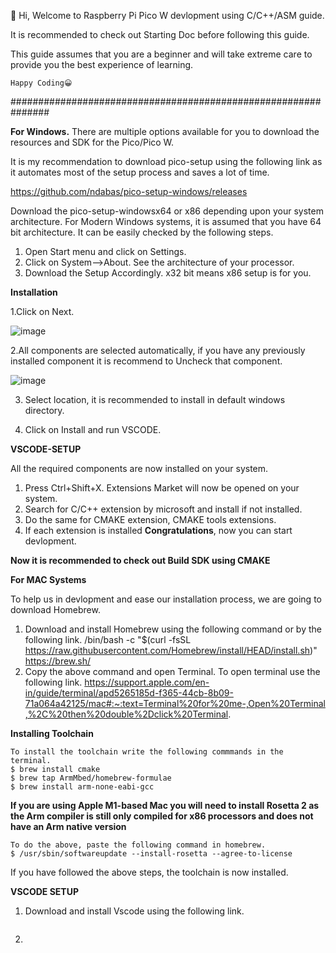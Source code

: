 👋 Hi, Welcome to Raspberry Pi Pico W devlopment using C/C++/ASM guide.

It is recommended to check out Starting Doc before following this guide.

This guide assumes that you are a beginner and will take extreme care to provide you the best experience of learning.

    Happy Coding😀

###############################################################

<b>For Windows.</b>
There are multiple options available for you to download the resources and SDK for the Pico/Pico W.

It is my recommendation to download pico-setup using the following link as it automates most of the setup process and saves a lot of time.

https://github.com/ndabas/pico-setup-windows/releases

Download the pico-setup-windowsx64 or x86 depending upon your system architecture. For Modern Windows systems, it is assumed that you have 64 bit architecture.
It can be easily checked by the following steps.
1. Open Start menu and click on Settings. 
2. Click on System-->About. See the architecture of your processor.
3. Download the Setup Accordingly. x32 bit means x86 setup is for you.

<b>Installation</b>

1.Click on Next.

![image](https://user-images.githubusercontent.com/113343003/210052856-d24dbbab-efb3-4050-bf1a-8219a72806c7.png)

2.All components are selected automatically, if you have any previously installed component it is recommend to Uncheck that component.

![image](https://user-images.githubusercontent.com/113343003/210052976-1f64528c-3413-4537-9d3f-b844123b655f.png)

3. Select location, it is recommended to install in default windows directory.

4. Click on Install and run VSCODE.

<b>VSCODE-SETUP</b>

All the required components are now installed on your system.

1. Press Ctrl+Shift+X. Extensions Market will now be opened on your system.
2. Search for C/C++ extension by microsoft and install if not installed.
3. Do the same for CMAKE extension, CMAKE tools extensions.
4. If each extension is installed <b>Congratulations</b>, now you can start devlopment.

<b>Now it is recommended to check out Build SDK using CMAKE</b>

<b>For MAC Systems</b>

To help us in devlopment and ease our installation process, we are going to download Homebrew.

1. Download and install Homebrew using the following command or by the following link.
  /bin/bash -c "$(curl -fsSL https://raw.githubusercontent.com/Homebrew/install/HEAD/install.sh)"
   https://brew.sh/
2. Copy the above command and open Terminal. To open terminal use the following link.
   https://support.apple.com/en-in/guide/terminal/apd5265185d-f365-44cb-8b09-71a064a42125/mac#:~:text=Terminal%20for%20me-,Open%20Terminal,%2C%20then%20double%2Dclick%20Terminal.
 
<b>Installing Toolchain</b>

    To install the toolchain write the following commmands in the terminal.
    $ brew install cmake
    $ brew tap ArmMbed/homebrew-formulae
    $ brew install arm-none-eabi-gcc

<b>If you are using Apple M1-based Mac you will need to install Rosetta 2 as the Arm compiler is still only compiled for x86 processors and does not have an Arm native version</b>

    To do the above, paste the following command in homebrew.
    $ /usr/sbin/softwareupdate --install-rosetta --agree-to-license

If you have followed the above steps, the toolchain is now installed.

<b>VSCODE SETUP</b>

1. Download and install Vscode using the following link.
```    https://code.visualstudio.com/download
```
2. 
